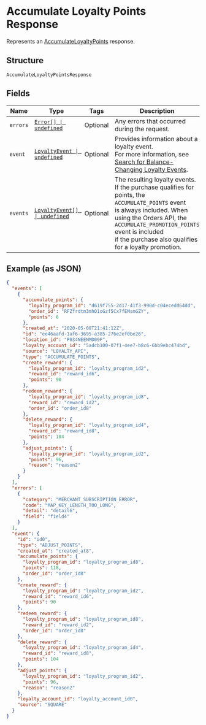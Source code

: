 
# Accumulate Loyalty Points Response

Represents an [AccumulateLoyaltyPoints](../api/loyalty.md#accumulate-loyalty-points) response.

## Structure

`AccumulateLoyaltyPointsResponse`

## Fields

| Name | Type | Tags | Description |
|  --- | --- | --- | --- |
| `errors` | [`Error[] \| undefined`](../models/error.md) | Optional | Any errors that occurred during the request. |
| `event` | [`LoyaltyEvent \| undefined`](../models/loyalty-event.md) | Optional | Provides information about a loyalty event.<br/>For more information, see [Search for Balance-Changing Loyalty Events](https://developer.squareup.com/docs/loyalty-api/loyalty-events). |
| `events` | [`LoyaltyEvent[] \| undefined`](../models/loyalty-event.md) | Optional | The resulting loyalty events. If the purchase qualifies for points, the `ACCUMULATE_POINTS` event<br/>is always included. When using the Orders API, the `ACCUMULATE_PROMOTION_POINTS` event is included<br/>if the purchase also qualifies for a loyalty promotion. |

## Example (as JSON)

```json
{
  "events": [
    {
      "accumulate_points": {
        "loyalty_program_id": "d619f755-2d17-41f3-990d-c04ecedd64dd",
        "order_id": "RFZfrdtm3mhO1oGzf5Cx7fEMsmGZY",
        "points": 6
      },
      "created_at": "2020-05-08T21:41:12Z",
      "id": "ee46aafd-1af6-3695-a385-276e2ef0be26",
      "location_id": "P034NEENMD09F",
      "loyalty_account_id": "5adcb100-07f1-4ee7-b8c6-6bb9ebc474bd",
      "source": "LOYALTY_API",
      "type": "ACCUMULATE_POINTS",
      "create_reward": {
        "loyalty_program_id": "loyalty_program_id2",
        "reward_id": "reward_id6",
        "points": 90
      },
      "redeem_reward": {
        "loyalty_program_id": "loyalty_program_id8",
        "reward_id": "reward_id2",
        "order_id": "order_id8"
      },
      "delete_reward": {
        "loyalty_program_id": "loyalty_program_id4",
        "reward_id": "reward_id8",
        "points": 104
      },
      "adjust_points": {
        "loyalty_program_id": "loyalty_program_id2",
        "points": 96,
        "reason": "reason2"
      }
    }
  ],
  "errors": [
    {
      "category": "MERCHANT_SUBSCRIPTION_ERROR",
      "code": "MAP_KEY_LENGTH_TOO_LONG",
      "detail": "detail6",
      "field": "field4"
    }
  ],
  "event": {
    "id": "id0",
    "type": "ADJUST_POINTS",
    "created_at": "created_at8",
    "accumulate_points": {
      "loyalty_program_id": "loyalty_program_id8",
      "points": 118,
      "order_id": "order_id8"
    },
    "create_reward": {
      "loyalty_program_id": "loyalty_program_id2",
      "reward_id": "reward_id6",
      "points": 90
    },
    "redeem_reward": {
      "loyalty_program_id": "loyalty_program_id8",
      "reward_id": "reward_id2",
      "order_id": "order_id8"
    },
    "delete_reward": {
      "loyalty_program_id": "loyalty_program_id4",
      "reward_id": "reward_id8",
      "points": 104
    },
    "adjust_points": {
      "loyalty_program_id": "loyalty_program_id2",
      "points": 96,
      "reason": "reason2"
    },
    "loyalty_account_id": "loyalty_account_id0",
    "source": "SQUARE"
  }
}
```

